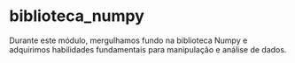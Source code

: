 # biblioteca_numpy
Durante este módulo, mergulhamos fundo na biblioteca Numpy e adquirimos habilidades fundamentais para manipulação e análise de dados.
